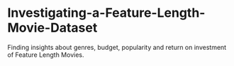 # Investigating-a-Feature-Length-Movie-Dataset
Finding insights about genres, budget, popularity and return on investment of Feature Length Movies.
